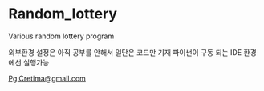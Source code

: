 # Random_lottery
Various random lottery program

외부환경 설정은 아직 공부를 안해서 일단은 코드만 기재
파이썬이 구동 되는 IDE 환경에선 실행가능

Pg.Cretima@gmail.com
